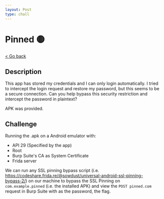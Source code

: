 ```yaml
---
layout: Post
type: chall
---
```

# Pinned 🟡

<a class="back-link" href="../../../">< Go back</a>

## Description

This app has stored my credentials and I can only login automatically. I tried to intercept the login request and restore my password, but this seems to be a secure connection. Can you help bypass this security restriction and intercept the password in plaintext?

APK was provided.

## Challenge

Running the .apk on a Android emulator with:

- API 29 (Specified by the app)
- Root
- Burp Suite's CA as System Certificate
- Frida server

We can run any SSL pinning bypass script (i.e. <https://codeshare.frida.re/@sowdust/universal-android-ssl-pinning-bypass-2/>) on our machine to bypass the SSL Pinning on `com.example.pinned` (i.e. the installed APK) and view the `POST pinned.com` request in Burp Suite with as the password, the flag.
